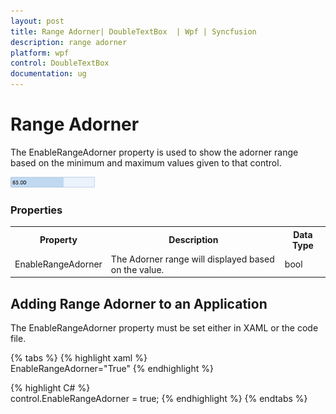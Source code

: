 ```yaml
---
layout: post
title: Range Adorner| DoubleTextBox  | Wpf | Syncfusion
description: range adorner
platform: wpf
control: DoubleTextBox 
documentation: ug
---
```


# Range Adorner

The EnableRangeAdorner property is used to show the adorner range based on the minimum and maximum values given to that control.



![](Range-Adorner_images/Range-Adorner_img1.png)



### Properties



<table>
<tr>
<th>
Property </th><th>
Description </th><th>
Data Type </th></tr>
<tr>
<td>
EnableRangeAdorner </td><td>
The Adorner range will displayed based on the value.</td><td>
bool </td></tr>
</table>

## Adding Range Adorner to an Application 

The EnableRangeAdorner property must be set either in XAML or the code file.


{% tabs %}
{% highlight xaml %}  
EnableRangeAdorner="True"
{% endhighlight %}

{% highlight C# %}  
 control.EnableRangeAdorner = true;
 {% endhighlight %}
{% endtabs %}

